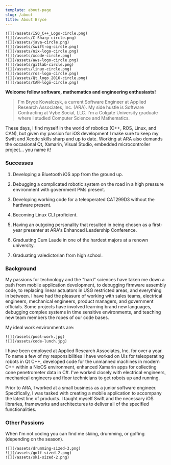 ```yaml
---
template: about-page
slug: /about
title: About Bryce
---
```


 ```grid|6|Skills!
![](/assets/ISO_C++_Logo-circle.png)
![](/assets/C-Sharp-circle.png)
![](/assets/java-circle.png)
![](/assets/swift-og-circle.png)
![](/assets/nix-logo-circle.png)
![](/assets/xcode-circle.png)
![](/assets/aws-logo-circle.png)
![](/assets/gitlab-circle.png)
![](/assets/linux-circle.png)
![](/assets/ros-logo-circle.png)
![](/assets/Qt_logo_2016-circle.png)
![](/assets/CAN-logo-circle.png)
```

 **Welcome fellow software, mathematics and engineering enthusiasts!**

 > I'm Bryce Kowalczyk, a current Software Engineer at Applied Research Associates, Inc. (ARA). My side hustle is Software Contracting at Vybe Social, LLC. I'm a Colgate University graduate where I studied Computer Science and Mathematics. 
 
 These days, I find myself in the world of robotics (C++, ROS, Linux, and CAN), but given my passion for iOS development I make sure to keep my Swift and Xcode skills sharp and up to date. Working at ARA also demands the occasional Qt, Xamarin, Visual Studio, embedded microcontroller project... you name it!

### Successes

1. Developing a Bluetooth iOS app from the ground up.

2. Debugging a complicated robotic system on the road in a high pressure environment with government PMs present.

3. Developing working code for a teleoperated CAT299D3 without the hardware present.

4. Becoming Linux CLI proficient.

5. Having an outgoing personality that resulted in being chosen as a first-year presenter at ARA's Enhanced Leadership Conference.

6. Graduating Cum Laude in one of the hardest majors at a renown university.

7. Graduating valedictorian from high school.

### Background

 My passions for technology and the "hard" sciences have taken me down a path from mobile application development, to debugging firmware assembly code, to replacing linear actuators in USG restricted areas, and everything in between. I have had the pleasure of working with sales teams, electrical engineers, mechanical engineers, product managers, and government officials. Some projects have involved learning brand new languages, debugging complex systems in time sensitive environments, and teaching new team members the ropes of our code bases. 

 My ideal work environments are:
 ```grid|2|Work Shots!
![](/assets/pool-work.jpg)
![](/assets/code-lunch.jpg)
``` 
 I have been employed at Applied Research Associates, Inc. for over a year. To name a few of my responsibilities I have worked on UIs for teleoperating robots in Qt C++, developed code for the unmanned machines in modern C++ within a NixOS environment, enhanced Xamarin apps for collecting cone penetrometer data in C#. I've worked closely with electrical engineers, mechanical engineers and floor technicians to get robots up and running.
 
 Prior to ARA, I worked at a small business as a junior software engineer. Specifically, I was tasked with creating a mobile application to accompany the latest line of products. I taught myself Swift and the necessary iOS libraries, frameworks and architectures to deliver all of the specified functionalities.

### Other Passions

When I'm not coding you can find me skiing, drumming, or golfing (depending on the season).

 ```grid|3|Hobbies!
![](/assets/drumming-sized-3.png)
![](/assets/golf-sized-2.png)
![](/assets/ski-sized-2.png)
``` 



